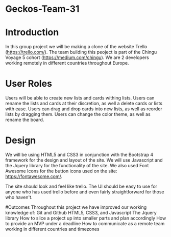 # Geckos-Team-31

# Introduction
In this group project we will be making a clone of the website Trello (https://trello.com/). The team building this peoject is part of the Chingu Voyage 5 cohort (https://medium.com/chingu). We are 2 developers working remotely in different countries throughout Europe.  

# User Roles
Users will be able to create new lists and cards withing lists. Users can rename the lists and cards at their discretion, as well a delete cards or lists with ease. Users can drag and drop cards into new lists, as well as reorder lists by dragging them. Users can change the color theme, as well as rename the board. 

# Design
We will be using HTML5 and CSS3 in conjunction with the Bootstrap 4 framework for the design and layout of the site. We will use Javascript and the Jquery library for the functionality of the site. We also used Font Awesome Icons for the button icons used on the site: https://fontawesome.com/.

The site should look and feel like trello. The UI should be easy to use for anyone who has used trello before and even fairly straightforward for those who haven't. 

#Outcomes
Throughout this project we have improved our working knowledge of:
Git and Github
HTML5, CSS3, and Javascript
The Jquery library
How to slice a project up into smaller parts and plan accordingly
How to provide an MVP under a deadline
How to communicate as a remote team working in different countries and timezones


